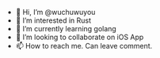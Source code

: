 - 👋 Hi, I’m @wuchuwuyou
- 👀 I’m interested in Rust
- 🌱 I’m currently learning golang
- 💞️ I’m looking to collaborate on iOS App 
- 📫 How to reach me. Can leave comment.

<!---
wuchuwuyou/wuchuwuyou is a ✨ special ✨ repository because its `README.md` (this file) appears on your GitHub profile.
You can click the Preview link to take a look at your changes.
--->

